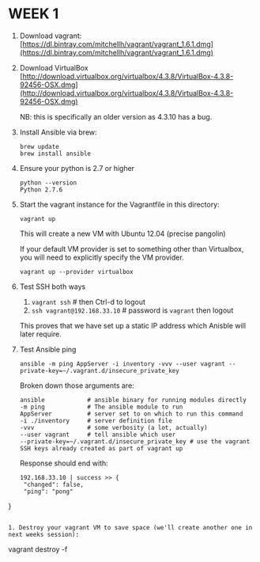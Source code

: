 WEEK 1
======

1. Download vagrant:
[https://dl.bintray.com/mitchellh/vagrant/vagrant_1.6.1.dmg](https://dl.bintray.com/mitchellh/vagrant/vagrant_1.6.1.dmg)

1. Download VirtualBox
[http://download.virtualbox.org/virtualbox/4.3.8/VirtualBox-4.3.8-92456-OSX.dmg](http://download.virtualbox.org/virtualbox/4.3.8/VirtualBox-4.3.8-92456-OSX.dmg)

     NB: this is specifically an older version as 4.3.10 has a bug.

1. Install Ansible via brew:

   ```
   brew update
   brew install ansible
   ```
1. Ensure your python is 2.7 or higher

   ```
   python --version
   Python 2.7.6
   ```
1. Start the vagrant instance for the Vagrantfile in this directory:

   ```
   vagrant up
   ```
    This will create a new VM with Ubuntu 12.04 (precise pangolin)

	If your default VM provider is set to something other than Virtualbox, you will need to explicitly specify the VM provider.

	```
	vagrant up --provider virtualbox
	```

1. Test SSH both ways
    1. ```vagrant ssh``` # then Ctrl-d to logout
    1. ```ssh vagrant@192.168.33.10``` # password is ```vagrant``` then logout

    This proves that we have set up a static IP address which Anisble will later require.

1. Test Ansible ping

   ```
   ansible -m ping AppServer -i inventory -vvv --user vagrant --private-key=~/.vagrant.d/insecure_private_key
   ```
   Broken down those arguments are:

   ```
   ansible            # ansible binary for running modules directly
   -m ping            # The ansible module to run
   AppServer          # server set to on which to run this command
   -i ./inventory     # server definition file
   -vvv               # some verbosity (a lot, actually)
   --user vagrant     # tell ansible which user
   --private-key=~/.vagrant.d/insecure_private_key # use the vagrant SSH keys already created as part of vagrant up
   ```
   Response should end with:

   ```
   192.168.33.10 | success >> {
    "changed": false,
    "ping": "pong"
}
   ```

1. Destroy your vagrant VM to save space (we'll create another one in next weeks session):

   ```
   vagrant destroy -f
   ```
